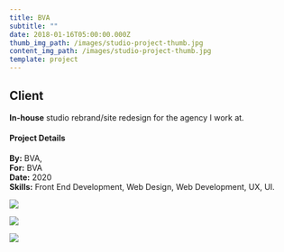 ```yaml
---
title: BVA
subtitle: ""
date: 2018-01-16T05:00:00.000Z
thumb_img_path: /images/studio-project-thumb.jpg
content_img_path: /images/studio-project-thumb.jpg
template: project
---
```

## Client

**In-house** studio rebrand/site redesign for the agency I work at.

#### Project Details

**By:** BVA,\
**For:**[](http://www.americanfabricators.com/) BVA\
**Date:** 2020\
**Skills:** Front End Development, Web Design, Web Development, UX, UI.

![](/images/studio-dsk.jpg)

![](/images/studio-tblt.jpg)

![](/images/studio-phn.jpg)

![]()